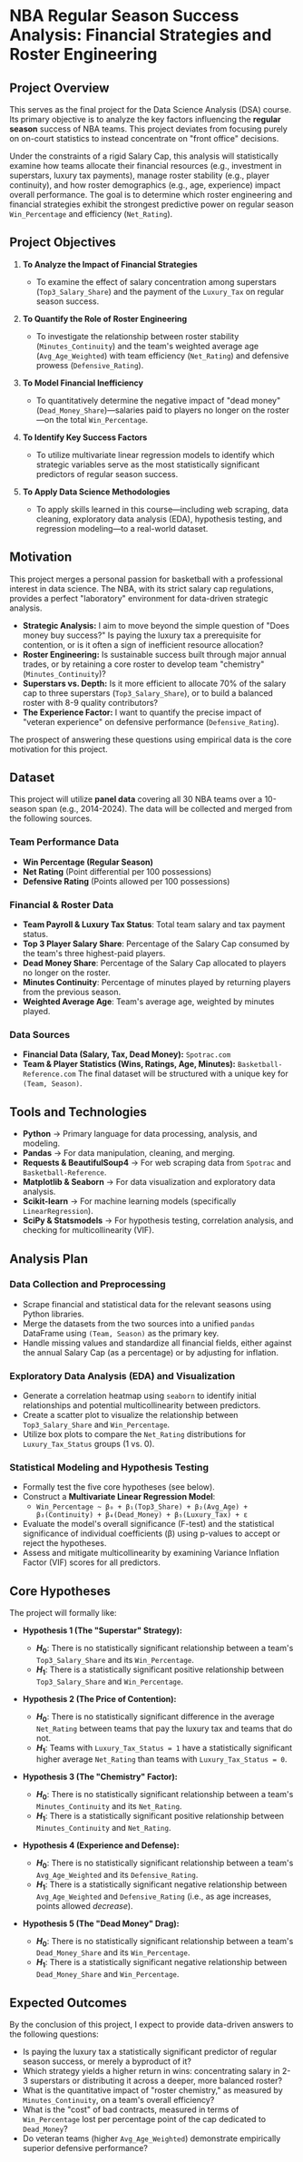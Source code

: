 # NBA Regular Season Success Analysis: Financial Strategies and Roster Engineering

## Project Overview

This serves as the final project for the Data Science Analysis (DSA) course. Its primary objective is to analyze the key factors influencing the **regular season** success of NBA teams. This project deviates from focusing purely on on-court statistics to instead concentrate on "front office" decisions.

Under the constraints of a rigid Salary Cap, this analysis will statistically examine how teams allocate their financial resources (e.g., investment in superstars, luxury tax payments), manage roster stability (e.g., player continuity), and how roster demographics (e.g., age, experience) impact overall performance. The goal is to determine which roster engineering and financial strategies exhibit the strongest predictive power on regular season `Win_Percentage` and efficiency (`Net_Rating`).

## Project Objectives

1.  **To Analyze the Impact of Financial Strategies**
    * To examine the effect of salary concentration among superstars (`Top3_Salary_Share`) and the payment of the `Luxury_Tax` on regular season success.

2.  **To Quantify the Role of Roster Engineering**
    * To investigate the relationship between roster stability (`Minutes_Continuity`) and the team's weighted average age (`Avg_Age_Weighted`) with team efficiency (`Net_Rating`) and defensive prowess (`Defensive_Rating`).

3.  **To Model Financial Inefficiency**
    * To quantitatively determine the negative impact of "dead money" (`Dead_Money_Share`)—salaries paid to players no longer on the roster—on the total `Win_Percentage`.

4.  **To Identify Key Success Factors**
    * To utilize multivariate linear regression models to identify which strategic variables serve as the most statistically significant predictors of regular season success.

5.  **To Apply Data Science Methodologies**
    * To apply skills learned in this course—including web scraping, data cleaning, exploratory data analysis (EDA), hypothesis testing, and regression modeling—to a real-world dataset.

## Motivation

This project merges a personal passion for basketball with a professional interest in data science. The NBA, with its strict salary cap regulations, provides a perfect "laboratory" environment for data-driven strategic analysis.

* **Strategic Analysis:** I aim to move beyond the simple question of "Does money buy success?" Is paying the luxury tax a prerequisite for contention, or is it often a sign of inefficient resource allocation?
* **Roster Engineering:** Is sustainable success built through major annual trades, or by retaining a core roster to develop team "chemistry" (`Minutes_Continuity`)?
* **Superstars vs. Depth:** Is it more efficient to allocate 70% of the salary cap to three superstars (`Top3_Salary_Share`), or to build a balanced roster with 8-9 quality contributors?
* **The Experience Factor:** I want to quantify the precise impact of "veteran experience" on defensive performance (`Defensive_Rating`).

The prospect of answering these questions using empirical data is the core motivation for this project.

## Dataset

This project will utilize **panel data** covering all 30 NBA teams over a 10-season span (e.g., 2014-2024). The data will be collected and merged from the following sources.

### **Team Performance Data**
* **Win Percentage (Regular Season)**
* **Net Rating** (Point differential per 100 possessions)
* **Defensive Rating** (Points allowed per 100 possessions)

### **Financial & Roster Data**
* **Team Payroll & Luxury Tax Status**: Total team salary and tax payment status.
* **Top 3 Player Salary Share**: Percentage of the Salary Cap consumed by the team's three highest-paid players.
* **Dead Money Share**: Percentage of the Salary Cap allocated to players no longer on the roster.
* **Minutes Continuity**: Percentage of minutes played by returning players from the previous season.
* **Weighted Average Age**: Team's average age, weighted by minutes played.

### **Data Sources**
* **Financial Data (Salary, Tax, Dead Money):** `Spotrac.com`
* **Team & Player Statistics (Wins, Ratings, Age, Minutes):** `Basketball-Reference.com`
The final dataset will be structured with a unique key for `(Team, Season)`.

## Tools and Technologies

* **Python** → Primary language for data processing, analysis, and modeling.
* **Pandas** → For data manipulation, cleaning, and merging.
* **Requests & BeautifulSoup4** → For web scraping data from `Spotrac` and `Basketball-Reference`.
* **Matplotlib & Seaborn** → For data visualization and exploratory data analysis.
* **Scikit-learn** → For machine learning models (specifically `LinearRegression`).
* **SciPy & Statsmodels** → For hypothesis testing, correlation analysis, and checking for multicollinearity (VIF).

## Analysis Plan

### Data Collection and Preprocessing
* Scrape financial and statistical data for the relevant seasons using Python libraries.
* Merge the datasets from the two sources into a unified `pandas` DataFrame using `(Team, Season)` as the primary key.
* Handle missing values and standardize all financial fields, either against the annual Salary Cap (as a percentage) or by adjusting for inflation.

### Exploratory Data Analysis (EDA) and Visualization
* Generate a correlation heatmap using `seaborn` to identify initial relationships and potential multicollinearity between predictors.
* Create a scatter plot to visualize the relationship between `Top3_Salary_Share` and `Win_Percentage`.
* Utilize box plots to compare the `Net_Rating` distributions for `Luxury_Tax_Status` groups (1 vs. 0).

### Statistical Modeling and Hypothesis Testing
* Formally test the five core hypotheses (see below).
* Construct a **Multivariate Linear Regression Model**:
    * `Win_Percentage ~ β₀ + β₁(Top3_Share) + β₂(Avg_Age) + β₃(Continuity) + β₄(Dead_Money) + β₅(Luxury_Tax) + ε`
* Evaluate the model's overall significance (F-test) and the statistical significance of individual coefficients (β) using p-values to accept or reject the hypotheses.
* Assess and mitigate multicollinearity by examining Variance Inflation Factor (VIF) scores for all predictors.

## Core Hypotheses

The project will formally like:

* **Hypothesis 1 (The "Superstar" Strategy):**
    * **$H_0$**: There is no statistically significant relationship between a team's `Top3_Salary_Share` and its `Win_Percentage`.
    * **$H_1$**: There is a statistically significant positive relationship between `Top3_Salary_Share` and `Win_Percentage`.

* **Hypothesis 2 (The Price of Contention):**
    * **$H_0$**: There is no statistically significant difference in the average `Net_Rating` between teams that pay the luxury tax and teams that do not.
    * **$H_1$**: Teams with `Luxury_Tax_Status = 1` have a statistically significant higher average `Net_Rating` than teams with `Luxury_Tax_Status = 0`.

* **Hypothesis 3 (The "Chemistry" Factor):**
    * **$H_0$**: There is no statistically significant relationship between a team's `Minutes_Continuity` and its `Net_Rating`.
    * **$H_1$**: There is a statistically significant positive relationship between `Minutes_Continuity` and `Net_Rating`.

* **Hypothesis 4 (Experience and Defense):**
    * **$H_0$**: There is no statistically significant relationship between a team's `Avg_Age_Weighted` and its `Defensive_Rating`.
    * **$H_1$**: There is a statistically significant negative relationship between `Avg_Age_Weighted` and `Defensive_Rating` (i.e., as age increases, points allowed *decrease*).

* **Hypothesis 5 (The "Dead Money" Drag):**
    * **$H_0$**: There is no statistically significant relationship between a team's `Dead_Money_Share` and its `Win_Percentage`.
    * **$H_1$**: There is a statistically significant negative relationship between `Dead_Money_Share` and `Win_Percentage`.

## Expected Outcomes

By the conclusion of this project, I expect to provide data-driven answers to the following questions:

* Is paying the luxury tax a statistically significant predictor of regular season success, or merely a byproduct of it?
* Which strategy yields a higher return in wins: concentrating salary in 2-3 superstars or distributing it across a deeper, more balanced roster?
* What is the quantitative impact of "roster chemistry," as measured by `Minutes_Continuity`, on a team's overall efficiency?
* What is the "cost" of bad contracts, measured in terms of `Win_Percentage` lost per percentage point of the cap dedicated to `Dead_Money`?
* Do veteran teams (higher `Avg_Age_Weighted`) demonstrate empirically superior defensive performance?

